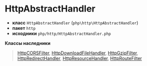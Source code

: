 # HttpAbstractHandler

- **класс** `HttpAbstractHandler` (`php\http\HttpAbstractHandler`)
- **пакет** `http`
- **исходники** `php/http/HttpAbstractHandler.php`

**Классы наследники**

> [HttpCORSFilter](https://github.com/jphp-compiler/jphp/blob/master/exts/jphp-httpserver-ext/api-docs/classes/php/http/HttpCORSFilter.ru.md), [HttpDownloadFileHandler](https://github.com/jphp-compiler/jphp/blob/master/exts/jphp-httpserver-ext/api-docs/classes/php/http/HttpDownloadFileHandler.ru.md), [HttpGzipFilter](https://github.com/jphp-compiler/jphp/blob/master/exts/jphp-httpserver-ext/api-docs/classes/php/http/HttpGzipFilter.ru.md), [HttpRedirectHandler](https://github.com/jphp-compiler/jphp/blob/master/exts/jphp-httpserver-ext/api-docs/classes/php/http/HttpRedirectHandler.ru.md), [HttpResourceHandler](https://github.com/jphp-compiler/jphp/blob/master/exts/jphp-httpserver-ext/api-docs/classes/php/http/HttpResourceHandler.ru.md), [HttpRouteFilter](https://github.com/jphp-compiler/jphp/blob/master/exts/jphp-httpserver-ext/api-docs/classes/php/http/HttpRouteFilter.ru.md)